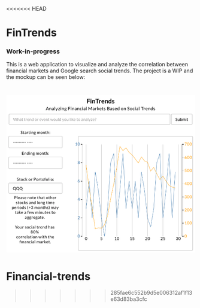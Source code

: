 <<<<<<< HEAD
# FinTrends
### Work-in-progress

This is a web application to visualize and analyze the correlation between financial markets and Google search social trends. The project is a WIP and the mockup can be seen below:


![alt tag](examples/mockup.png)
=======
# Financial-trends

>>>>>>> 285fae6c552b9d5e006312af1f13e63d83ba3cfc
